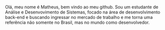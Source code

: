 Olá, meu nome é Matheus, bem vindo ao meu github. 
Sou um estudante de Análise e Desenvovimento de Sistemas, focado na área de desenvolvimento back-end e buscando ingressar
no mercado de trabalho e me torna uma referência não somente no Brasil, mas no mundo como desenvolvedor.

